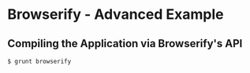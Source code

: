 # Browserify - Advanced Example

## Compiling the Application via Browserify's API

```
$ grunt browserify
```
